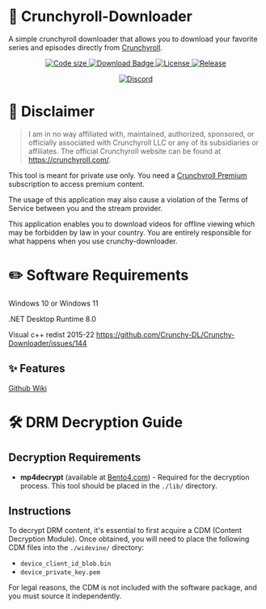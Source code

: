 # 💾 Crunchyroll-Downloader

A simple crunchyroll downloader that allows you to download your favorite series and episodes directly from [Crunchyroll](https://www.crunchyroll.com).

<p align="center">
  <a href="https://github.com/Crunchy-DL/Crunchy-Downloader">
    <img src="https://img.shields.io/github/languages/code-size/Crunchy-DL/Crunchy-Downloader?style=flat-square" alt="Code size">
  </a>
  <a href="https://github.com/Crunchy-DL/Crunchy-Downloader/releases/latest">
    <img src="https://img.shields.io/github/downloads/Crunchy-DL/Crunchy-Downloader/total?style=flat-square" alt="Download Badge">
  </a>
  <a href="https://github.com/Crunchy-DL/Crunchy-Downloader/blob/master/LICENSE">
    <img src="https://img.shields.io/github/license/Crunchy-DL/Crunchy-Downloader?style=flat-square" alt="License">
  </a>
  <a href="https://github.com/Crunchy-DL/Crunchy-Downloader/releases">
    <img src="https://img.shields.io/github/v/release/Crunchy-DL/Crunchy-Downloader?style=flat-square" alt="Release">
  </a>
</p>
<p align="center">
  <a href="https://discord.gg/QmGhqkAQBT">
    <img src="https://img.shields.io/badge/Discord-7289DA?style=for-the-badge&logo=discord&logoColor=white" alt="Discord">
  </a>
</p>



# 📜 Disclaimer

> I am in no way affiliated with, maintained, authorized, sponsored, or officially associated with Crunchyroll LLC or any of its subsidiaries or affiliates.
> The official Crunchyroll website can be found at https://crunchyroll.com/.

This tool is meant for private use only. You need a [Crunchyroll Premium](https://www.crunchyroll.com/premium) subscription to access premium content.

The usage of this application may also cause a violation of the Terms of Service between you and the stream provider.

This application enables you to download videos for offline viewing which may be forbidden by law in your country. You are entirely responsible for what happens when you use crunchy-downloader.

# ✏️ Software Requirements

Windows 10 or Windows 11

.NET Desktop Runtime 8.0

Visual c++ redist 2015-22 https://github.com/Crunchy-DL/Crunchy-Downloader/issues/144

## ✨ Features

[Github Wiki](https://github.com/Crunchy-DL/Crunchy-Downloader/wiki)


# 🛠️ DRM Decryption Guide

## Decryption Requirements

- **mp4decrypt** (available at [Bento4.com](http://www.bento4.com/)) - Required for the decryption process. This tool should be placed in the `./lib/` directory.

## Instructions

To decrypt DRM content, it's essential to first acquire a CDM (Content Decryption Module). Once obtained, you will need to place the following CDM files into the `./widevine/` directory:

- `device_client_id_blob.bin`
- `device_private_key.pem`

For legal reasons, the CDM is not included with the software package, and you must source it independently.



